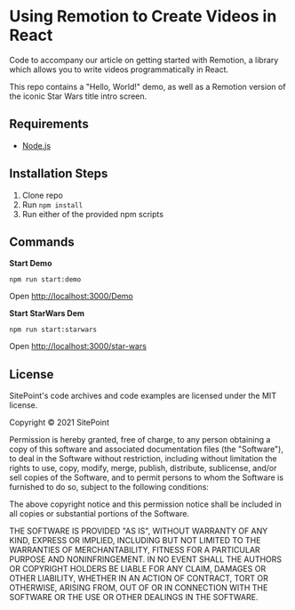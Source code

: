 # Using Remotion to Create Videos in React

Code to accompany our article on getting started with Remotion, a library which allows you to write videos programmatically in React.

This repo contains a "Hello, World!" demo, as well as a Remotion version of the iconic Star Wars title intro screen.


## Requirements

* [Node.js](http://nodejs.org/) 

## Installation Steps

1. Clone repo
2. Run `npm install`
3. Run either of the provided npm scripts


## Commands

**Start Demo**

```console
npm run start:demo
```
Open [http://localhost:3000/Demo](http://localhost:3000/Demo)

**Start StarWars Dem**

```console
npm run start:starwars
```
Open [http://localhost:3000/star-wars](http://localhost:3000/star-wars)


## License

SitePoint's code archives and code examples are licensed under the MIT license.

Copyright © 2021 SitePoint

Permission is hereby granted, free of charge, to any person obtaining a copy of this software and associated documentation files (the "Software"), to deal in the Software without restriction, including without limitation the rights to use, copy, modify, merge, publish, distribute, sublicense, and/or sell copies of the Software, and to permit persons to whom the Software is furnished to do so, subject to the following conditions:

The above copyright notice and this permission notice shall be included in all copies or substantial portions of the Software.

THE SOFTWARE IS PROVIDED "AS IS", WITHOUT WARRANTY OF ANY KIND, EXPRESS OR IMPLIED, INCLUDING BUT NOT LIMITED TO THE WARRANTIES OF MERCHANTABILITY, FITNESS FOR A PARTICULAR PURPOSE AND NONINFRINGEMENT. IN NO EVENT SHALL THE AUTHORS OR COPYRIGHT HOLDERS BE LIABLE FOR ANY CLAIM, DAMAGES OR OTHER LIABILITY, WHETHER IN AN ACTION OF CONTRACT, TORT OR OTHERWISE, ARISING FROM, OUT OF OR IN CONNECTION WITH THE SOFTWARE OR THE USE OR OTHER DEALINGS IN THE SOFTWARE.

